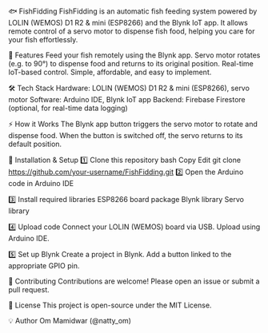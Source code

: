 🐟 FishFidding
FishFidding is an automatic fish feeding system powered by LOLIN (WEMOS) D1 R2 & mini (ESP8266) and the Blynk IoT app. It allows remote control of a servo motor to dispense fish food, helping you care for your fish effortlessly.

🚀 Features
Feed your fish remotely using the Blynk app.
Servo motor rotates (e.g. to 90°) to dispense food and returns to its original position.
Real-time IoT-based control.
Simple, affordable, and easy to implement.


🛠️ Tech Stack
Hardware: LOLIN (WEMOS) D1 R2 & mini (ESP8266), servo motor
Software: Arduino IDE, Blynk IoT app
Backend: Firebase Firestore (optional, for real-time data logging)


⚡ How it Works
The Blynk app button triggers the servo motor to rotate and dispense food.
When the button is switched off, the servo returns to its default position.


🔧 Installation & Setup
1️⃣ Clone this repository
bash
Copy
Edit
git clone https://github.com/your-username/FishFidding.git
2️⃣ Open the Arduino code in Arduino IDE

3️⃣ Install required libraries
ESP8266 board package
Blynk library
Servo library

4️⃣ Upload code
Connect your LOLIN (WEMOS) board via USB.
Upload using Arduino IDE.

5️⃣ Set up Blynk
Create a project in Blynk.
Add a button linked to the appropriate GPIO pin.

🤝 Contributing
Contributions are welcome! Please open an issue or submit a pull request.

📄 License
This project is open-source under the MIT License.

💡 Author
Om Mamidwar (@natty_om)
